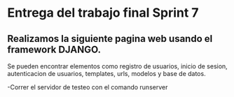 # Entrega del trabajo final Sprint 7

## Realizamos la siguiente pagina web usando el framework DJANGO.

Se pueden encontrar elementos como registro de usuarios, inicio de sesion, autenticacion de usuarios, templates, urls, modelos y base de datos.

-Correr el servidor de testeo con el comando runserver
